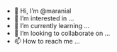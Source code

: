 - 👋 Hi, I’m @maranial
- 👀 I’m interested in ...
- 🌱 I’m currently learning ...
- 💞️ I’m looking to collaborate on ...
- 📫 How to reach me ...

<!---
maranial/maranial is a ✨ special ✨ repository because its `README.md` (this file) appears on your GitHub profile.
You can click the Preview link to take a look at your changes.
--->
